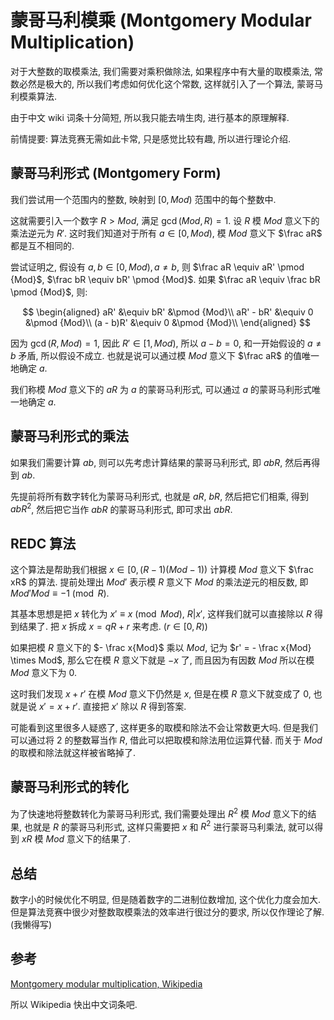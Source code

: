# 蒙哥马利模乘 (Montgomery Modular Multiplication)

对于大整数的取模乘法, 我们需要对乘积做除法, 如果程序中有大量的取模乘法, 常数必然是极大的, 所以我们考虑如何优化这个常数, 这样就引入了一个算法, 蒙哥马利模乘算法.

由于中文 wiki 词条十分简短, 所以我只能去啃生肉, 进行基本的原理解释.

前情提要: 算法竞赛无需如此卡常, 只是感觉比较有趣, 所以进行理论介绍.

## 蒙哥马利形式 (Montgomery Form)

我们尝试用一个范围内的整数, 映射到 $[0, Mod)$ 范围中的每个整数中.

这就需要引入一个数字 $R > Mod$, 满足 $\gcd(Mod, R) = 1$. 设 $R$ 模 $Mod$ 意义下的乘法逆元为 $R'$. 这时我们知道对于所有 $a \in [0, Mod)$, 模 $Mod$ 意义下 $\frac aR$ 都是互不相同的.

尝试证明之, 假设有 $a, b \in [0, Mod), a \neq b$, 则 $\frac aR \equiv aR' \pmod {Mod}$, $\frac bR \equiv bR' \pmod {Mod}$. 如果 $\frac aR \equiv \frac bR \pmod {Mod}$, 则:

$$
\begin{aligned}
aR' &\equiv bR' &\pmod {Mod}\\
aR' - bR' &\equiv 0 &\pmod {Mod}\\
(a - b)R' &\equiv 0 &\pmod {Mod}\\
\end{aligned}
$$

因为 $\gcd(R, Mod) = 1$, 因此 $R' \in [1, Mod)$, 所以 $a - b = 0$, 和一开始假设的 $a \neq b$ 矛盾, 所以假设不成立. 也就是说可以通过模 $Mod$ 意义下 $\frac aR$ 的值唯一地确定 $a$.

我们称模 $Mod$ 意义下的 $aR$ 为 $a$ 的蒙哥马利形式, 可以通过 $a$ 的蒙哥马利形式唯一地确定 $a$.

## 蒙哥马利形式的乘法

如果我们需要计算 $ab$, 则可以先考虑计算结果的蒙哥马利形式, 即 $abR$, 然后再得到 $ab$.

先提前将所有数字转化为蒙哥马利形式, 也就是 $aR$, $bR$, 然后把它们相乘, 得到 $abR^2$, 然后把它当作 $abR$ 的蒙哥马利形式, 即可求出 $abR$.

## REDC 算法

这个算法是帮助我们根据 $x \in [0, (R - 1)(Mod - 1))$ 计算模 $Mod$ 意义下 $\frac xR$ 的算法. 提前处理出 $Mod'$ 表示模 $R$ 意义下 $Mod$ 的乘法逆元的相反数, 即 $Mod'Mod \equiv -1 \pmod R$.

其基本思想是把 $x$ 转化为 $x' \equiv x \pmod {Mod}$, $R|x'$, 这样我们就可以直接除以 $R$ 得到结果了. 把 $x$ 拆成 $x = qR + r$ 来考虑. $(r \in [0, R))$

如果把模 $R$ 意义下的 $- \frac x{Mod}$ 乘以 $Mod$, 记为 $r' = - \frac x{Mod} \times Mod$, 那么它在模 $R$ 意义下就是 $-x$ 了, 而且因为有因数 $Mod$ 所以在模 $Mod$ 意义下为 $0$.

这时我们发现 $x + r'$ 在模 $Mod$ 意义下仍然是 $x$, 但是在模 $R$ 意义下就变成了 $0$, 也就是说 $x' = x + r'$. 直接把 $x'$ 除以 $R$ 得到答案.

可能看到这里很多人疑惑了, 这样更多的取模和除法不会让常数更大吗. 但是我们可以通过将 $2$ 的整数幂当作 $R$, 借此可以把取模和除法用位运算代替. 而关于 $Mod$ 的取模和除法就这样被省略掉了.

## 蒙哥马利形式的转化

为了快速地将整数转化为蒙哥马利形式, 我们需要处理出 $R^2$ 模 $Mod$ 意义下的结果, 也就是 $R$ 的蒙哥马利形式, 这样只需要把 $x$ 和 $R^2$ 进行蒙哥马利乘法, 就可以得到 $xR$ 模 $Mod$ 意义下的结果了.

## 总结

数字小的时候优化不明显, 但是随着数字的二进制位数增加, 这个优化力度会加大. 但是算法竞赛中很少对整数取模乘法的效率进行很过分的要求, 所以仅作理论了解. (我懒得写)

## 参考

[Montgomery modular multiplication, Wikipedia](https://en.wikipedia.org/wiki/Montgomery_modular_multiplication)

所以 Wikipedia 快出中文词条吧.